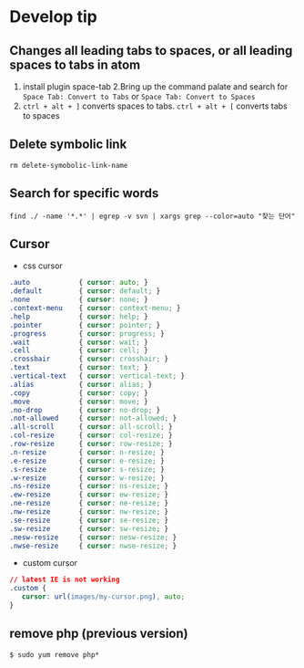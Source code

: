 # Develop tip

## Changes all leading tabs to spaces, or all leading spaces to tabs in atom
1. install plugin space-tab
2.Bring up the command palate and search for `Space Tab: Convert to Tabs` or `Space Tab: Convert to Spaces`
3. `ctrl + alt + ]` converts spaces to tabs. `ctrl + alt + [` converts tabs to spaces

## Delete symbolic link
~~~
rm delete-symobolic-link-name
~~~

## Search for specific words
~~~
find ./ -name '*.*' | egrep -v svn | xargs grep --color=auto "찾는 단어"
~~~

## Cursor
* css cursor
~~~ css
.auto            { cursor: auto; }
.default         { cursor: default; }
.none            { cursor: none; }
.context-menu    { cursor: context-menu; }
.help            { cursor: help; }
.pointer         { cursor: pointer; }
.progress        { cursor: progress; }
.wait            { cursor: wait; }
.cell            { cursor: cell; }
.crosshair       { cursor: crosshair; }
.text            { cursor: text; }
.vertical-text   { cursor: vertical-text; }
.alias           { cursor: alias; }
.copy            { cursor: copy; }
.move            { cursor: move; }
.no-drop         { cursor: no-drop; }
.not-allowed     { cursor: not-allowed; }
.all-scroll      { cursor: all-scroll; }
.col-resize      { cursor: col-resize; }
.row-resize      { cursor: row-resize; }
.n-resize        { cursor: n-resize; }
.e-resize        { cursor: e-resize; }
.s-resize        { cursor: s-resize; }
.w-resize        { cursor: w-resize; }
.ns-resize       { cursor: ns-resize; }
.ew-resize       { cursor: ew-resize; }
.ne-resize       { cursor: ne-resize; }
.nw-resize       { cursor: nw-resize; }
.se-resize       { cursor: se-resize; }
.sw-resize       { cursor: sw-resize; }
.nesw-resize     { cursor: nesw-resize; }
.nwse-resize     { cursor: nwse-resize; }
~~~

* custom cursor
~~~ css
// latest IE is not working
.custom {
   cursor: url(images/my-cursor.png), auto;
}
~~~

## remove php (previous version)
~~~
$ sudo yum remove php*
~~~

